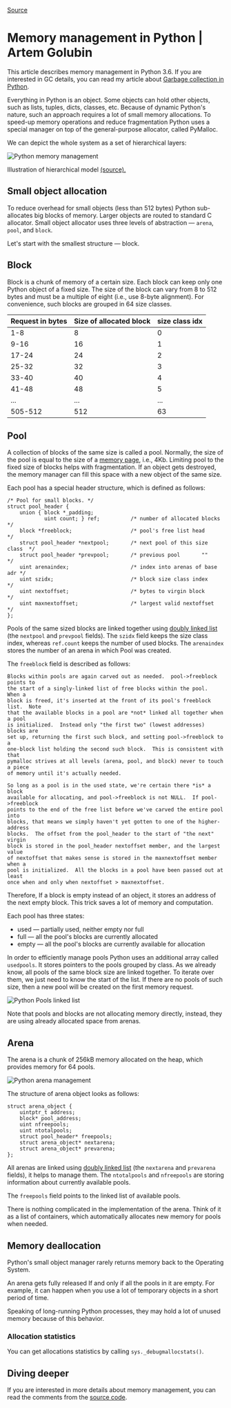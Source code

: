 
[Source](https://rushter.com/blog/python-memory-managment/ "Permalink to Memory management in Python | Artem Golubin")

# Memory management in Python | Artem Golubin

This article describes memory management in Python 3.6. If you are interested in GC details, you can read my article about [Garbage collection in Python][1].

Everything in Python is an object. Some objects can hold other objects, such as lists, tuples, dicts, classes, etc. Because of dynamic Python's nature, such an approach requires a lot of small memory allocations. To speed-up memory operations and reduce fragmentation Python uses a special manager on top of the general-purpose allocator, called PyMalloc.

We can depict the whole system as a set of hierarchical layers:

![Python memory management][2]

Illustration of hierarchical model [(source).][3]

## Small object allocation

To reduce overhead for small objects (less than 512 bytes) Python sub-allocates big blocks of memory. Larger objects are routed to standard C allocator. Small object allocator uses three levels of abstraction — `arena`, `pool`, and `block`.

Let's start with the smallest structure — block.

## Block

Block is a chunk of memory of a certain size. Each block can keep only one Python object of a fixed size. The size of the block can vary from 8 to 512 bytes and must be a multiple of eight (i.e., use 8-byte alignment). For convenience, such blocks are grouped in 64 size classes.

| Request in bytes | Size of allocated block | size class idx |  
| ---------------- | ----------------------- | -------------- |  
| 1-8              | 8                       | 0              |  
| 9-16             | 16                      | 1              |  
| 17-24            | 24                      | 2              |  
| 25-32            | 32                      | 3              |  
| 33-40            | 40                      | 4              |  
| 41-48            | 48                      | 5              |  
| ...              | ...                     | ...            |  
| 505-512          | 512                     | 63             |  

## Pool

A collection of blocks of the same size is called a pool. Normally, the size of the pool is equal to the size of a [memory page][4], i.e., 4Kb. Limiting pool to the fixed size of blocks helps with fragmentation. If an object gets destroyed, the memory manager can fill this space with a new object of the same size.

Each pool has a special header structure, which is defined as follows:
    
    
    /* Pool for small blocks. */
    struct pool_header {
        union { block *_padding;
                uint count; } ref;          /* number of allocated blocks    */
        block *freeblock;                   /* pool's free list head         */
        struct pool_header *nextpool;       /* next pool of this size class  */
        struct pool_header *prevpool;       /* previous pool       ""        */
        uint arenaindex;                    /* index into arenas of base adr */
        uint szidx;                         /* block size class index        */
        uint nextoffset;                    /* bytes to virgin block         */
        uint maxnextoffset;                 /* largest valid nextoffset      */
    };
    

Pools of the same sized blocks are linked together using [doubly linked list][5] (the `nextpool` and `prevpool` fields). The `szidx` field keeps the size class index, whereas `ref.count` keeps the number of used blocks. The `arenaindex` stores the number of an arena in which Pool was created.

The `freeblock` field is described as follows:
    
    
    Blocks within pools are again carved out as needed.  pool->freeblock points to
    the start of a singly-linked list of free blocks within the pool.  When a
    block is freed, it's inserted at the front of its pool's freeblock list.  Note
    that the available blocks in a pool are *not* linked all together when a pool
    is initialized.  Instead only "the first two" (lowest addresses) blocks are
    set up, returning the first such block, and setting pool->freeblock to a
    one-block list holding the second such block.  This is consistent with that
    pymalloc strives at all levels (arena, pool, and block) never to touch a piece
    of memory until it's actually needed.
    
    So long as a pool is in the used state, we're certain there *is* a block
    available for allocating, and pool->freeblock is not NULL.  If pool->freeblock
    points to the end of the free list before we've carved the entire pool into
    blocks, that means we simply haven't yet gotten to one of the higher-address
    blocks.  The offset from the pool_header to the start of "the next" virgin
    block is stored in the pool_header nextoffset member, and the largest value
    of nextoffset that makes sense is stored in the maxnextoffset member when a
    pool is initialized.  All the blocks in a pool have been passed out at least
    once when and only when nextoffset > maxnextoffset.
    

Therefore, If a block is empty instead of an object, it stores an address of the next empty block. This trick saves a lot of memory and computation.

Each pool has three states:

* used — partially used, neither empty nor full
* full — all the pool's blocks are currently allocated
* empty — all the pool's blocks are currently available for allocation

In order to efficiently manage pools Python uses an additional array called `usedpools`. It stores pointers to the pools grouped by class. As we already know, all pools of the same block size are linked together. To iterate over them, we just need to know the start of the list. If there are no pools of such size, then a new pool will be created on the first memory request.

![Python Pools linked list][6]

Note that pools and blocks are not allocating memory directly, instead, they are using already allocated space from arenas.

## Arena

The arena is a chunk of 256kB memory allocated on the heap, which provides memory for 64 pools.

![Python arena management][7]

The structure of arena object looks as follows:
    
    
    struct arena_object {
        uintptr_t address;
        block* pool_address;
        uint nfreepools;
        uint ntotalpools;
        struct pool_header* freepools;
        struct arena_object* nextarena;
        struct arena_object* prevarena;
    };
    

All arenas are linked using [doubly linked list][5] (the `nextarena` and `prevarena` fields), it helps to manage them. The `ntotalpools` and `nfreepools` are storing information about currently available pools.

The `freepools` field points to the linked list of available pools.

There is nothing complicated in the implementation of the arena. Think of it as a list of containers, which automatically allocates new memory for pools when needed.

## Memory deallocation

Python's small object manager rarely returns memory back to the Operating System.

An arena gets fully released If and only if all the pools in it are empty. For example, it can happen when you use a lot of temporary objects in a short period of time.

Speaking of long-running Python processes, they may hold a lot of unused memory because of this behavior.

### Allocation statistics

You can get allocations statistics by calling `sys._debugmallocstats()`.

## Diving deeper

If you are interested in more details about memory management, you can read the comments from the [source code][8].

[1]: https://rushter.com/blog/python-garbage-collector/
[2]: https://rushter.com/static/uploads/img/memory_layers.svg
[3]: https://github.com/python/cpython/blob/ad051cbce1360ad3055a048506c09bc2a5442474/Objects/obmalloc.c#L534
[4]: https://en.wikipedia.org/wiki/Page_(computer_memory)
[5]: https://en.wikipedia.org/wiki/Doubly_linked_list
[6]: https://rushter.com/static/uploads/img/usedpools.svg
[7]: https://rushter.com/static/uploads/img/pool.svg
[8]: https://github.com/python/cpython/blob/7d6ddb96b34b94c1cbdf95baa94492c48426404e/Objects/obmalloc.c

  
